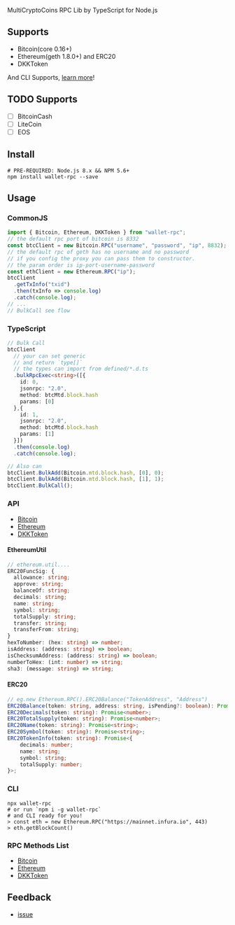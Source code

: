 MultiCryptoCoins RPC Lib by TypeScript for Node.js

## Supports

- Bitcoin(core 0.16+)
- Ethereum(geth 1.8.0+) and ERC20
- DKKToken

And CLI Supports, [learn more](#cli)!

## TODO Supports

- [ ] BitcoinCash
- [ ] LiteCoin
- [ ] EOS

## Install

```shell
# PRE-REQUIRED: Node.js 8.x && NPM 5.6+
npm install wallet-rpc --save
```

## Usage

### CommonJS

```js
import { Bitcoin, Ethereum, DKKToken } from "wallet-rpc";
// the default rpc port of bitcoin is 8332
const btcClient = new Bitcoin.RPC("username", "password", "ip", 8832);
// the default rpc of geth has no username and no password
// if you config the proxy you can pass them to constructor.
// the param order is ip-port-username-password
const ethClient = new Ethereum.RPC("ip");
btcClient
  .getTxInfo("txid")
  .then(txInfo => console.log)
  .catch(console.log);
// ...
// BulkCall see flow
```

### TypeScript

```typescript
// Bulk Call
btcClient
  // your can set generic
  // and return `type[]`
  // the types can import from defined/*.d.ts
  .bulkRpcExec<string>([{
    id: 0,
    jsonrpc: "2.0",
    method: btcMtd.block.hash
    params: [0]
  },{
    id: 1,
    jsonrpc: "2.0",
    method: btcMtd.block.hash
    params: [1]
  }])
  .then(console.log)
  .catch(console.log);

// Also can
btcClient.BulkAdd(Bitcoin.mtd.block.hash, [0], 0);
btcClient.BulkAdd(Bitcoin.mtd.block.hash, [1], 1);
btcClient.BulkCall();
```

### API

- [Bitcoin](./types/bitcoin/rpc.d.ts)
- [Ethereum](./types/ethereum/rpc.d.ts)
- [DKKToken](./types/dkktoken/rpc.d.ts)

#### EthereumUtil

```typescript
// ethereum.util....
ERC20FuncSig: {
  allowance: string;
  approve: string;
  balanceOf: string;
  decimals: string;
  name: string;
  symbol: string;
  totalSupply: string;
  transfer: string;
  transferFrom: string;
}
hexToNumber: (hex: string) => number;
isAddress: (address: string) => boolean;
isChecksumAddress: (address: string) => boolean;
numberToHex: (int: number) => string;
sha3: (message: string) => string;
```

#### ERC20

```typescript
// eg.new Ethereum.RPC().ERC20Balance("TokenAddress", "Address")
ERC20Balance(token: string, address: string, isPending?: boolean): Promise<string>;
ERC20Decimals(token: string): Promise<number>;
ERC20TotalSupply(token: string): Promise<number>;
ERC20Name(token: string): Promise<string>;
ERC20Symbol(token: string): Promise<string>;
ERC20TokenInfo(token: string): Promise<{
    decimals: number;
    name: string;
    symbol: string;
    totalSupply: number;
}>;
```

### CLI
```
npx wallet-rpc
# or run `npm i -g wallet-rpc`
# and CLI ready for you!
> const eth = new Ethereum.RPC("https://mainnet.infura.io", 443)
> eth.getBlockCount()
```

### RPC Methods List

- [Bitcoin](./src/bitcoin/mtd.ts)
- [Ethereum](./src/ethereum/mtd.ts)
- [DKKToken](./src/dkktoken/mtd.ts)

## Feedback

- [issue](https://github.com/isLishude/wallet-rpc/issues)
